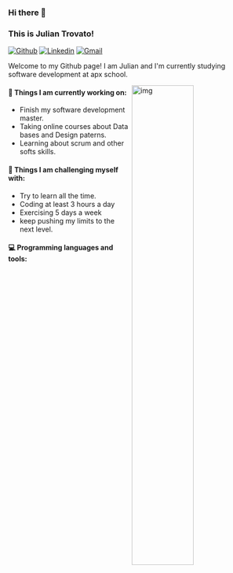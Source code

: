 ### Hi there 👋 
### This is Julian Trovato!

[![Github](https://img.shields.io/badge/-Github-000?style=flat&logo=Github&logoColor=white)](https://github.com/juliantrovato18)
[![Linkedin](https://img.shields.io/badge/-LinkedIn-blue?style=flat&logo=Linkedin&logoColor=white)](https://www.linkedin.com/in/juliantrovato/)
[![Gmail](https://img.shields.io/badge/-Gmail-c14438?style=flat&logo=Gmail&logoColor=white)](mailto:julian.trovato@hotmail.com)

Welcome to my Github page! I am Julian and I'm currently studying software development at apx school. 

<img align="right" alt="img" src="https://erbis.com/blog/wp-content/webp-express/webp-images/uploads/2020/05/BP-4-Software-development-1024x511.jpg.webp" width="50%" height="auto" />


#### 🌱 Things I am currently working on: 
- Finish my software development master.  
- Taking online courses about Data bases and Design paterns. 
- Learning about scrum and other softs skills.

#### :muscle: Things I am challenging myself with:
- Try to learn all the time.
- Coding at least 3 hours a day
- Exercising 5 days a week
- keep pushing my limits to the next level.

#### :computer: Programming languages and tools: 
<p>
	

